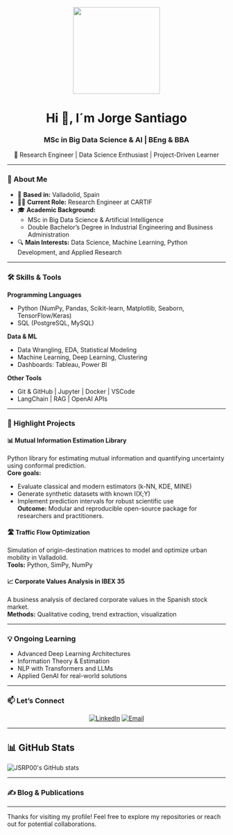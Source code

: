 <div id="header" align="center">
  <img src="https://64.media.tumblr.com/tumblr_m9odfzjhPh1qm6oc3o1_500.gif" width="200" />
  <h1 align="center">Hi 👋, I´m Jorge Santiago</h1>
  <h3 align="center">MSc in Big Data Science & AI | BEng & BBA</h3>
  <p align="center">🚀 Research Engineer | Data Science Enthusiast | Project-Driven Learner</p>
</div>

---

### 🧠 About Me
- 📍 **Based in:** Valladolid, Spain  
- 👨‍🔬 **Current Role:** Research Engineer at CARTIF  
- 🎓 **Academic Background:**  
  - MSc in Big Data Science & Artificial Intelligence  
  - Double Bachelor’s Degree in Industrial Engineering and Business Administration  
- 🔍 **Main Interests:** Data Science, Machine Learning, Python Development, and Applied Research  

---

### 🛠️ Skills & Tools

**Programming Languages**  
- Python (NumPy, Pandas, Scikit-learn, Matplotlib, Seaborn, TensorFlow/Keras)  
- SQL (PostgreSQL, MySQL)

**Data & ML**  
- Data Wrangling, EDA, Statistical Modeling  
- Machine Learning, Deep Learning, Clustering  
- Dashboards: Tableau, Power BI  

**Other Tools**  
- Git & GitHub | Jupyter | Docker | VSCode  
- LangChain | RAG | OpenAI APIs  

---

### 🚀 Highlight Projects

#### 📊 Mutual Information Estimation Library
Python library for estimating mutual information and quantifying uncertainty using conformal prediction.  
**Core goals:**  
- Evaluate classical and modern estimators (k-NN, KDE, MINE)  
- Generate synthetic datasets with known I(X;Y)  
- Implement prediction intervals for robust scientific use  
**Outcome:** Modular and reproducible open-source package for researchers and practitioners.

#### 🛣️ Traffic Flow Optimization  
Simulation of origin-destination matrices to model and optimize urban mobility in Valladolid.  
**Tools:** Python, SimPy, NumPy  

#### 📈 Corporate Values Analysis in IBEX 35  
A business analysis of declared corporate values in the Spanish stock market.  
**Methods:** Qualitative coding, trend extraction, visualization

---

### 💡 Ongoing Learning
- Advanced Deep Learning Architectures  
- Information Theory & Estimation  
- NLP with Transformers and LLMs  
- Applied GenAI for real-world solutions  

---

### 📫 Let’s Connect

<div align="center">
  <a href="https://www.linkedin.com/in/jorge-santiago-rodríguez-peñalosa/" target="_blank"><img src="https://img.shields.io/badge/LinkedIn-blue?style=for-the-badge&logo=linkedin&logoColor=white" alt="LinkedIn"></a>
  <a href="mailto:your-email@example.com"><img src="https://img.shields.io/badge/Email-red?style=for-the-badge&logo=gmail&logoColor=white" alt="Email"></a>
</div>

---

## 📊 GitHub Stats

![JSRP00's GitHub stats](https://github-readme-stats.vercel.app/api?username=JSRP00&show_icons=true&theme=radical)

---

### ✍️ Blog & Publications

<!-- BLOG-POST-LIST:START -->
<!-- BLOG-POST-LIST:END -->

---

Thanks for visiting my profile! Feel free to explore my repositories or reach out for potential collaborations.
